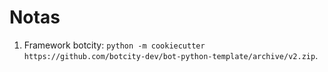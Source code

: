 # Notas
1. Framework botcity: `python -m cookiecutter https://github.com/botcity-dev/bot-python-template/archive/v2.zip`. 
